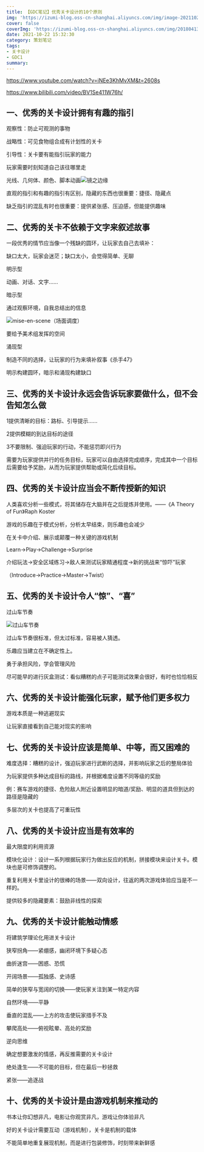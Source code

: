 ```yaml
---
title: 【GDC笔记】优秀关卡设计的10个原则
img: 'https://izumi-blog.oss-cn-shanghai.aliyuncs.com/img/image-20211022154250356.png'
cover: false
coverImg: 'https://izumi-blog.oss-cn-shanghai.aliyuncs.com/img/20180413101445_VXV2l.png'
date: 2021-10-22 15:32:30
category: 策划笔记
tags: 
- 关卡设计
- GDC1
summary:
---
```


<!--more-->

https://www.youtube.com/watch?v=iNEe3KhMvXM&t=2608s

https://www.bilibili.com/video/BV1Se411W76h/

## 一、优秀的关卡设计拥有有趣的指引

观察性：防止可观测的事物

战略性：可见食物组合成有计划性的关卡

引导性：关卡要有能指引玩家的能力

玩家需要时刻知道自己该往哪里走

光线、几何体、颜色、脚本动画![镜之边缘](https://izumi-blog.oss-cn-shanghai.aliyuncs.com/img/image-20211022180426540.png)

直观的指引和有趣的指引有区别，隐藏的东西也很重要：捷径、隐藏点

缺乏指引的混乱有时也很重要：提供紧张感、压迫感，但能提供趣味

## 二、优秀的关卡不依赖于文字来叙述故事

一段优秀的情节应当像一个残缺的圆环，让玩家去自己去填补：

缺口太大，玩家会迷茫；缺口太小，会觉得简单、无聊

明示型

动画、对话、文字……

暗示型

通过观察环境，自我总结出的信息

![mise-en-scene（场面调度）](https://izumi-blog.oss-cn-shanghai.aliyuncs.com/img/image-20211022181020722.png)

要给予美术组发挥的空间

涌现型

制造不同的选择，让玩家的行为来填补叙事《杀手47》

明示构建圆环，暗示和涌现构建缺口

## 三、优秀的关卡设计永远会告诉玩家要做什么，但不会告知怎么做

1提供清晰的目标：路标、引导提示……

2提供模糊的到达目标的途径

3不要限制、强迫玩家的行动，不能惩罚即兴行为

需要为玩家提供并行的任务目标，玩家可以自由选择完成顺序，完成其中一个目标后需要给予奖励，从而为玩家提供帮助或简化后续目标。

## 四、优秀的关卡设计应当会不断传授新的知识

人类喜欢分析一些模式，将其储存在大脑并在之后提炼并使用。——《A Theory of Fun》Raph Koster

游戏的乐趣在于模式分析，分析太早结束，则乐趣也会减少

在关卡中介绍、展示或颠覆一种关键的游戏机制

Learn→Play→Challenge→Surprise

介绍玩法→安全区域练习→敌人来测试玩家精通程度→新的挑战来“惊吓”玩家

（Introduce→Practice→Master→Twist）

## 五、优秀的关卡设计令人“惊”、“喜”

过山车节奏

![过山车节奏](https://izumi-blog.oss-cn-shanghai.aliyuncs.com/img/image-20211022182551528.png)

过山车节奏很标准，但太过标准，容易被人猜透。

乐趣应当建立在不确定性上。

勇于承担风险，学会管理风险

尽可能早的进行灰盒测试：看似糟糕的点子可能测试效果会很好，有时也恰恰相反

## 六、优秀的关卡设计能强化玩家，赋予他们更多权力

游戏本质是一种逃避现实

让玩家直接看到自己能对现实的影响

## 七、优秀的关卡设计应该是简单、中等，而又困难的

难度选择：糟糕的设计，强迫玩家进行武断的选择，并影响玩家之后的整局体验

为玩家提供多种达成目标的路线，并根据难度设置不同等级的奖励

例：赛车游戏的捷径、危险敌人附近设置明显的暗道/奖励、明显的道具但到达的路径是隐藏的

多层次的关卡也提高了可重玩性

## 八、优秀的关卡设计应当是有效率的

最大限度的利用资源

模块化设计：设计一系列根据玩家行为做出反应的机制，拼接模块来设计关卡。模块也是可修饰调整的。

重复利用关卡里设计的很棒的场景——双向设计，往返的两次游戏体验应当是不一样的。

提供较多的隐藏要素：鼓励非线性的探索

## 九、优秀的关卡设计能触动情感

将建筑学理论化用进关卡设计

狭窄拐角——紧绷感，幽闭环境下多疑心态

曲折迷宫——困惑、恐慌

开阔场景——孤独感、史诗感

简单的狭窄与宽阔的切换——使玩家关注到某一特定内容

自然环境——平静

垂直的混乱——上方的攻击使玩家措手不及

攀爬高处——俯视眩晕、高处的奖励

逆向思维

确定想要激发的情感，再反推需要的关卡设计

绝处逢生——不可能的目标，但在最后一秒拯救

紧张——追逐战

## 十、优秀的关卡设计是由游戏机制来推动的

书本让你幻想非凡，电影让你观赏非凡，游戏让你体验非凡

好的关卡设计需要互动（游戏机制），关卡是机制的载体

不能简单地重复展现机制，而是进行包装修饰，时刻带来新鲜感

